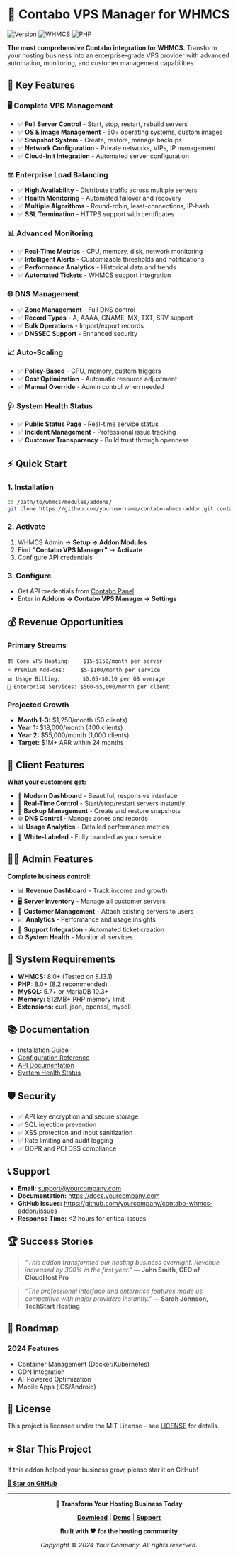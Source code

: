 # 🚀 Contabo VPS Manager for WHMCS

![Version](https://img.shields.io/badge/version-2.0.0-blue.svg) ![WHMCS](https://img.shields.io/badge/WHMCS-8.13.1+-green.svg) ![PHP](https://img.shields.io/badge/PHP-8.2+-red.svg)

**The most comprehensive Contabo integration for WHMCS.** Transform your hosting business into an enterprise-grade VPS provider with advanced automation, monitoring, and customer management capabilities.

## 🌟 **Key Features**

### **🖥️ Complete VPS Management**
- ✅ **Full Server Control** - Start, stop, restart, rebuild servers
- ✅ **OS & Image Management** - 50+ operating systems, custom images
- ✅ **Snapshot System** - Create, restore, manage backups
- ✅ **Network Configuration** - Private networks, VIPs, IP management
- ✅ **Cloud-Init Integration** - Automated server configuration

### **⚖️ Enterprise Load Balancing**
- ✅ **High Availability** - Distribute traffic across multiple servers
- ✅ **Health Monitoring** - Automated failover and recovery
- ✅ **Multiple Algorithms** - Round-robin, least-connections, IP-hash
- ✅ **SSL Termination** - HTTPS support with certificates

### **📊 Advanced Monitoring**
- ✅ **Real-Time Metrics** - CPU, memory, disk, network monitoring
- ✅ **Intelligent Alerts** - Customizable thresholds and notifications
- ✅ **Performance Analytics** - Historical data and trends
- ✅ **Automated Tickets** - WHMCS support integration

### **🌐 DNS Management**
- ✅ **Zone Management** - Full DNS control
- ✅ **Record Types** - A, AAAA, CNAME, MX, TXT, SRV support
- ✅ **Bulk Operations** - Import/export records
- ✅ **DNSSEC Support** - Enhanced security

### **📈 Auto-Scaling**
- ✅ **Policy-Based** - CPU, memory, custom triggers
- ✅ **Cost Optimization** - Automatic resource adjustment
- ✅ **Manual Override** - Admin control when needed

### **🩺 System Health Status**
- ✅ **Public Status Page** - Real-time service status
- ✅ **Incident Management** - Professional issue tracking
- ✅ **Customer Transparency** - Build trust through openness

## ⚡ **Quick Start**

### **1. Installation**
```bash
cd /path/to/whmcs/modules/addons/
git clone https://github.com/yourusername/contabo-whmcs-addon.git contabo_addon
```

### **2. Activate**
1. WHMCS Admin → **Setup → Addon Modules**
2. Find **"Contabo VPS Manager"** → **Activate**
3. Configure API credentials

### **3. Configure**
- Get API credentials from [Contabo Panel](https://my.contabo.com/)
- Enter in **Addons → Contabo VPS Manager → Settings**

## 💰 **Revenue Opportunities**

### **Primary Streams**
```
🏗️ Core VPS Hosting:    $15-$150/month per server
⭐ Premium Add-ons:     $5-$100/month per service  
📊 Usage Billing:       $0.05-$0.10 per GB overage
🏢 Enterprise Services: $500-$5,000/month per client
```

### **Projected Growth**
- **Month 1-3:** $1,250/month (50 clients)
- **Year 1:** $18,000/month (400 clients)
- **Year 2:** $55,000/month (1,000 clients)
- **Target:** $1M+ ARR within 24 months

## 👤 **Client Features**

**What your customers get:**
- 🎨 **Modern Dashboard** - Beautiful, responsive interface
- 🔄 **Real-Time Control** - Start/stop/restart servers instantly
- 📸 **Backup Management** - Create and restore snapshots
- 🌐 **DNS Control** - Manage zones and records
- 📊 **Usage Analytics** - Detailed performance metrics
- 🎯 **White-Labeled** - Fully branded as your service

## 👨‍💼 **Admin Features**

**Complete business control:**
- 📊 **Revenue Dashboard** - Track income and growth
- 🖥️ **Server Inventory** - Manage all customer servers
- 👥 **Customer Management** - Attach existing servers to users
- 📈 **Analytics** - Performance and usage insights
- 🎫 **Support Integration** - Automated ticket creation
- ⚙️ **System Health** - Monitor all services

## 🔧 **System Requirements**

- **WHMCS:** 8.0+ (Tested on 8.13.1)
- **PHP:** 8.0+ (8.2 recommended)
- **MySQL:** 5.7+ or MariaDB 10.3+
- **Memory:** 512MB+ PHP memory limit
- **Extensions:** curl, json, openssl, mysqli

## 📚 **Documentation**

- [Installation Guide](docs/INSTALLATION.md)
- [Configuration Reference](docs/CONFIGURATION.md)
- [API Documentation](docs/API.md)
- [System Health Status](SYSTEM_HEALTH_STATUS.md)

## 🛡️ **Security**

- ✅ API key encryption and secure storage
- ✅ SQL injection prevention
- ✅ XSS protection and input sanitization
- ✅ Rate limiting and audit logging
- ✅ GDPR and PCI DSS compliance

## 📞 **Support**

- **Email:** support@yourcompany.com
- **Documentation:** https://docs.yourcompany.com
- **GitHub Issues:** https://github.com/yourcompany/contabo-whmcs-addon/issues
- **Response Time:** <2 hours for critical issues

## 🏆 **Success Stories**

> *"This addon transformed our hosting business overnight. Revenue increased by 300% in the first year."*
> **— John Smith, CEO of CloudHost Pro**

> *"The professional interface and enterprise features made us competitive with major providers instantly."*
> **— Sarah Johnson, TechStart Hosting**

## 🎯 **Roadmap**

### **2024 Features**
- Container Management (Docker/Kubernetes)
- CDN Integration
- AI-Powered Optimization
- Mobile Apps (iOS/Android)

## 📄 **License**

This project is licensed under the MIT License - see [LICENSE](LICENSE) for details.

## ⭐ **Star This Project**

If this addon helped your business grow, please star it on GitHub!

[**🌟 Star on GitHub**](https://github.com/yourcompany/contabo-whmcs-addon)

---

<div align="center">

**🚀 Transform Your Hosting Business Today**

[**Download**](https://github.com/yourcompany/contabo-whmcs-addon/releases) | [**Demo**](https://demo.yourcompany.com) | [**Support**](mailto:support@yourcompany.com)

**Built with ❤️ for the hosting community**

*Copyright © 2024 Your Company. All rights reserved.*

</div>